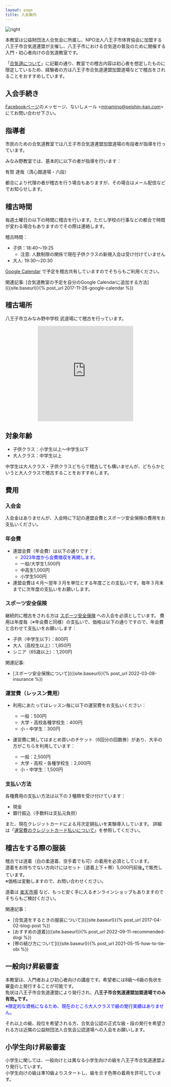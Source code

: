 ```yaml
---
layout: page
title: 入会案内
---
```


![right](https://1.bp.blogspot.com/-_Jlv9EAaJBI/WM1ijvCucOI/AAAAAAAAHyk/YWT2KHEVKAA0iZjMzJ3XS4CSwABlvJtSgCEw/s320/kids_aikido.png)

本教室は公益財団法人合気会に所属し、NPO法人八王子市体育協会に加盟する八王子市合気道連盟が主催し、八王子市における合気道の普及のために開催する入門・初心者向けの合気道教室です。

「[合気道について](about.html)」に記載の通り、教室での稽古内容は初心者を想定したものに限定しているため、経験者の方は八王子市合気道連盟加盟道場などで稽古をされることをおすすめしています。

## 入会手続き

[Facebookページ](https://www.facebook.com/aikido.minamino)のメッセージ、ないしメール &lt;minamino@seishin-kan.com&gt; にてお問い合わせ下さい。

## 指導者

市民のための合気道教室では八王子市合気道連盟加盟道場の有段者が指導を行っています。

みなみ野教室では、基本的に以下の者が指導を行います：

有賀 達哉（清心館道場・六段）

都合により代理の者が稽古を行う場合もありますが、その場合はメール配信などでお知らせします。

## 稽古時間

毎週土曜日の以下の時間に稽古を行います。ただし学校の行事などの都合で時間が変わる場合もありますのでその際は連絡します。

稽古時間：

* 子供：18:40～19:25
    * 注意: 人数制限の関係で現在子供クラスの新規入会は受け付けていません
* 大人: 19:30～20:30

[Google Calendar](https://calendar.google.com/calendar/embed?src=minamino.aikido%40gmail.com) で予定を稽古共有していますのでそちらもご利用ください。

関連記事: [合気道教室の予定を自分のGoogle Calendarに追加する方法]({{site.baseurl}}{% post_url 2017-11-26-google-calendar %})

## 稽古場所

八王子市立みなみ野中学校 武道場にて稽古を行っています。

<iframe allowfullscreen="" frameborder="0" height="300" width="300" src="https://www.google.com/maps/embed?pb=!1m18!1m12!1m3!1d1621.4060593146671!2d139.32052011974042!3d35.63235799567662!2m3!1f0!2f0!3f0!3m2!1i1024!2i768!4f13.1!3m3!1m2!1s0x0%3A0x0!2zMzXCsDM3JzU2LjUiTiAxMznCsDE5JzE3LjYiRQ!5e0!3m2!1sja!2sjp!4v1489075208009" style="display:block;border:0;margin:0 auto;"></iframe>

## 対象年齢

* 子供クラス：小学生以上～中学生以下
* 大人クラス：中学生以上

中学生は大人クラス・子供クラスどちらで稽古しても構いませんが、どちらかというと大人クラスで稽古することをおすすめします。

## <span id="fee">費用</span>

### 入会金

入会金はありませんが、入会時に下記の連盟会費とスポーツ安全保険の費用をお支払いください。

### <span id="annual_fee">年会費</span>

* 連盟会費（年会費）は以下の通りです：
    * <span style="color:blue">2023年度から会費徴収を再開します。</span>
    * 一般/大学生1,500円
    * 中高生1,000円
    * 小学生500円
* 連盟会費は４月～翌年３月を単位とする年度ごとの支払いです。毎年３月末までに次年度の支払いをお願いします。

### <span id="insurance">スポーツ安全保険</span>

継続的に稽古をされる方は [スポーツ安全保険](http://www.sportsanzen.org/hoken/) への入会を必須としています。
費用は年度毎（※年会費と同様）の支払いで、価格は以下の通りですので、年会費と合わせて支払いをお願いします：

* 子供（中学生以下）：800円
* 大人（高校生以上）：1,850円
* シニア（65歳以上）：1,200円

関連記事:
* [スポーツ安全保険について]({{site.baseurl}}{% post_url 2022-03-08-insurance %})

### <span id="lesson_fee">運営費（レッスン費用）</span>

* 利用にあたってはレッスン毎に以下の運営費をお支払いください：
    * 一般：500円
    * 大学・高校各種学校生：400円
    * 小・中学生：300円

* 運営費に関してはまとめ買いのチケット（6回分の回数券）があり、大半の方がこちらを利用しています：
    * 一般：2,500円
    * 大学・高校・各種学校生：2,000円
    * 小・中学生：1,500円

### <span id="payment_method">支払い方法</span>

各種費用の支払い方法は以下の３種類を受け付けています：

* 現金
* 銀行振込（手数料は支払元負担）

また、現在クレジットカードによる月次定額払いを実験導入しています。
詳細は「[運営費のクレジットカード払いについて](creditcard_payment.html)」を参照してください。

## 稽古をする際の服装

稽古では道着（白の柔道着、空手着でも可）の着用を必須としています。<br />
道着をお持ちでない方向けにはセット（道着上下＋帯）5,000円前後<sub>※</sub>で販売しています。<br />
※価格は変動しますので、お問い合わせください。<br />

道着は [楽天市場](http://goo.gl/MY5QuT) など、もっと安く手に入るオンラインショップもありますのでそちらもご検討ください。

関連記事：
* [合気道をするときの服装について]({{site.baseurl}}{% post_url 2017-04-02-blog-post %})
* [おすすめの道着]({{site.baseurl}}{% post_url 2022-09-11-recommended-dogi %})
* [帯の結び方について]({{site.baseurl}}{% post_url 2021-05-15-how-to-tie-obi %})

## 一般向け昇級審査

本教室は、入門者および初心者向けの講座です。希望者には8級〜6級の免状を審査の上発行することが可能です。<br />
免状は八王子市合気道連盟により発行され、**八王子市合気道連盟加盟道場でのみ有効<sub>※</sub>です。**<br />
<span style="color:blue">※限定的な資格になるため、現在のところ大人クラスで級の発行実績はありません。</span><br />

それ以上の級、段位を希望される方、合気会公認の正式な級・段の発行を希望される方は近隣の公益財団法人合気会公認道場への入会をお願いします。<br />

## 小学生向け昇級審査

小学生に関しては、一般向けとは異なる小学生向けの級を八王子市合気道連盟より発行しています。<br />
小学生向けの級は準10級よりスタートし、級を示す色帯の着用を許可しています。
